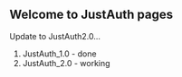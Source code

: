 ﻿Welcome to JustAuth pages
------------------------------------
Update to JustAuth2.0...

1. JustAuth_1.0 - done
2. JustAuth_2.0 - working
